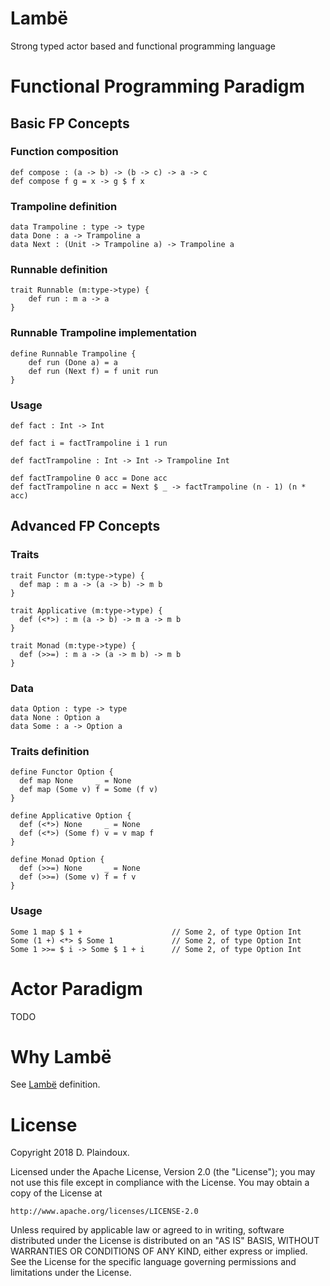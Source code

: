 # Lambë 

Strong typed actor based and functional programming language

# Functional Programming Paradigm

## Basic FP Concepts

### Function composition

```
def compose : (a -> b) -> (b -> c) -> a -> c
def compose f g = x -> g $ f x
```

### Trampoline definition

```
data Trampoline : type -> type
data Done : a -> Trampoline a
data Next : (Unit -> Trampoline a) -> Trampoline a
```
### Runnable definition

```
trait Runnable (m:type->type) {
    def run : m a -> a
}
```
### Runnable Trampoline implementation

```
define Runnable Trampoline {
    def run (Done a) = a
    def run (Next f) = f unit run
}
```

### Usage

```
def fact : Int -> Int

def fact i = factTrampoline i 1 run

def factTrampoline : Int -> Int -> Trampoline Int

def factTrampoline 0 acc = Done acc
def factTrampoline n acc = Next $ _ -> factTrampoline (n - 1) (n * acc)
```

## Advanced FP Concepts

### Traits

``` 
trait Functor (m:type->type) {
  def map : m a -> (a -> b) -> m b
}

trait Applicative (m:type->type) {
  def (<*>) : m (a -> b) -> m a -> m b
}

trait Monad (m:type->type) {
  def (>>=) : m a -> (a -> m b) -> m b
}
```

### Data

```
data Option : type -> type
data None : Option a
data Some : a -> Option a
```

### Traits definition

```
define Functor Option {
  def map None     _ = None
  def map (Some v) f = Some (f v)
}

define Applicative Option {
  def (<*>) None     _ = None
  def (<*>) (Some f) v = v map f
}

define Monad Option {
  def (>>=) None     _ = None
  def (>>=) (Some v) f = f v
}
```

### Usage

```
Some 1 map $ 1 +                    // Some 2, of type Option Int 
Some (1 +) <*> $ Some 1             // Some 2, of type Option Int 
Some 1 >>= $ i -> Some $ 1 + i      // Some 2, of type Option Int 
```

# Actor Paradigm

TODO

# Why Lambë

See [Lambë](http://tolkiengateway.net/wiki/Lambë) definition.

# License

Copyright 2018 D. Plaindoux.

Licensed under the Apache License, Version 2.0 (the "License");
you may not use this file except in compliance with the License.
You may obtain a copy of the License at

    http://www.apache.org/licenses/LICENSE-2.0

Unless required by applicable law or agreed to in writing, software
distributed under the License is distributed on an "AS IS" BASIS,
WITHOUT WARRANTIES OR CONDITIONS OF ANY KIND, either express or implied.
See the License for the specific language governing permissions and
limitations under the License.
